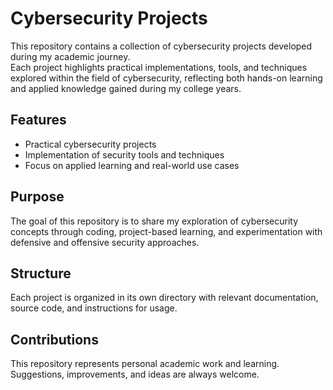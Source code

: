 # Cybersecurity Projects

This repository contains a collection of cybersecurity projects developed during my academic journey.  
Each project highlights practical implementations, tools, and techniques explored within the field of cybersecurity, reflecting both hands-on learning and applied knowledge gained during my college years.

## Features
- Practical cybersecurity projects
- Implementation of security tools and techniques
- Focus on applied learning and real-world use cases

## Purpose
The goal of this repository is to share my exploration of cybersecurity concepts through coding, project-based learning, and experimentation with defensive and offensive security approaches.

## Structure
Each project is organized in its own directory with relevant documentation, source code, and instructions for usage.

## Contributions
This repository represents personal academic work and learning. Suggestions, improvements, and ideas are always welcome.
